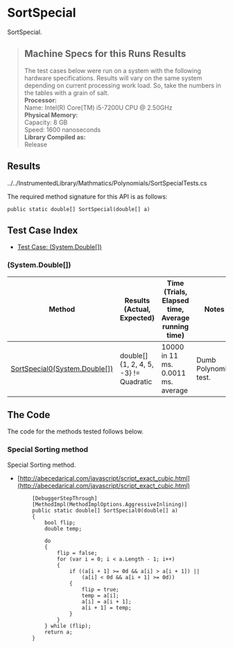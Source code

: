# SortSpecial

SortSpecial.

> ## Machine Specs for this Runs Results
> The test cases below were run on a system with the following hardware specifications. Results will vary on the same system depending on current processing work load. So, take the numbers in the tables with a grain of salt.  
> **Processor:**  
> Name: Intel(R) Core(TM) i5-7200U CPU @ 2.50GHz  
  > **Physical Memory:**  
> Capacity: 8 GB  
> Speed: 1600 nanoseconds  
  > **Library Compiled as:**  
> Release  

## Results

../../InstrumentedLibrary/Mathmatics/Polynomials/SortSpecialTests.cs

The required method signature for this API is as follows:

```CSharp
public static double[] SortSpecial(double[] a)
```

## Test Case Index

- [Test Case: (System.Double[])](#System.Double[])

### (System.Double[])

| Method | Results (Actual, Expected) | Time (Trials, Elapsed time, Average running time) | Notes |
|---|---|---|---|
| [SortSpecial0(System.Double[])](#Special-Sorting-method) | double\[\] {1, 2, 4, 5, -3} != Quadratic | 10000 in 11 ms. 0.0011 ms. average | Dumb Polynomial test. |

## The Code

The code for the methods tested follows below.

### Special Sorting method

Special Sorting method.  
- [http://abecedarical.com/javascript/script_exact_cubic.html](http://abecedarical.com/javascript/script_exact_cubic.html)

```CSharp
        [DebuggerStepThrough]
        [MethodImpl(MethodImplOptions.AggressiveInlining)]
        public static double[] SortSpecial0(double[] a)
        {
            bool flip;
            double temp;

            do
            {
                flip = false;
                for (var i = 0; i < a.Length - 1; i++)
                {
                    if ((a[i + 1] >= 0d && a[i] > a[i + 1]) ||
                        (a[i] < 0d && a[i + 1] >= 0d))
                    {
                        flip = true;
                        temp = a[i];
                        a[i] = a[i + 1];
                        a[i + 1] = temp;
                    }
                }
            } while (flip);
            return a;
        }
```

